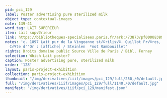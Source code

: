 ```yaml
---
pid: pci_129
label: Poster advertising pure sterilized milk
object_type: contextual-images
note: 139-41
word_tag: LAIT SUPERIEUR
item: Lait sup√©rieur
link: https://bibliotheques-specialisees.paris.fr/ark:/73873/pf0000838963
notes: 'c. 1897 Lait pur de la Vingeanne st√©rilis√©. Quillot Fr√®res, Montigny-sur-Vingeanne,
  C√¥te d''Or : [affiche] / Steinlen  *not Rambouillet'
rights: Droits domaine public Source Ville de Paris / Bibl. Forney
selection: Which Lait poster?
caption: Poster advertising pure, sterilized milk
order: '128'
layout: paris-project-exhibition
collection: paris-project-exhibition
thumbnail: "/img/derivatives/iiif/images/pci_129/full/250,/0/default.jpg"
full: "/img/derivatives/iiif/images/pci_129/full/1140,/0/default.jpg"
manifest: "/img/derivatives/iiif/pci_129/manifest.json"
---
```

